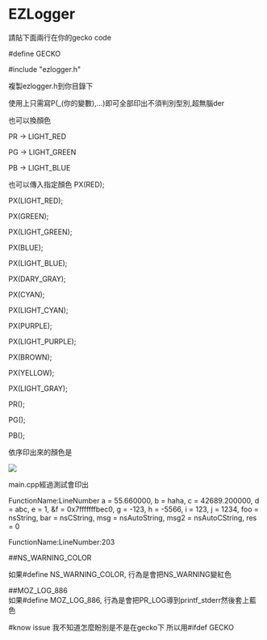 # EZLogger

請貼下面兩行在你的gecko code  

\#define GECKO  

\#include "ezlogger.h"  

複製ezlogger.h到你目錄下  

使用上只需寫P(_(你的變數),...)即可全部印出不須判別型別,超無腦der  

也可以換顏色  

PR -> LIGHT_RED  

PG -> LIGHT_GREEN  

PB -> LIGHT_BLUE  

也可以傳入指定顏色
PX(RED);  

PX(LIGHT_RED);  

PX(GREEN);  

PX(LIGHT_GREEN);  

PX(BLUE);  

PX(LIGHT_BLUE);  

PX(DARY_GRAY);  

PX(CYAN);  

PX(LIGHT_CYAN);  

PX(PURPLE);  

PX(LIGHT_PURPLE);  

PX(BROWN);  

PX(YELLOW);  

PX(LIGHT_GRAY);  

PR();  

PG();  

PB();  

依序印出來的顏色是  

<a href="" target="_blank"><img src="https://dl.dropboxusercontent.com/u/15611020/color.png"/></a>

main.cpp經過測試會印出  

FunctionName:LineNumber  a = 55.660000, b = haha, c = 42689.200000, d = abc, e = 1, &f = 0x7fffffffbec0, g = -123, h = -5566, i = 123, j = 1234, foo = nsString, bar = nsCString, msg = nsAutoString, msg2 = nsAutoCString, res = 0  

FunctionName:LineNumber:203  

##NS_WARNING_COLOR  

如果#define NS_WARNING_COLOR, 行為是會把NS_WARNING變紅色  

##MOZ_LOG_886  
如果#define MOZ_LOG_886, 行為是會把PR_LOG導到printf_stderr然後套上藍色  

#know issue
我不知道怎麼盼別是不是在gecko下 所以用\#ifdef GECKO


